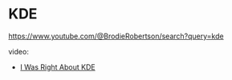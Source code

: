 # KDE
https://www.youtube.com/@BrodieRobertson/search?query=kde

video:
- [I Was Right About KDE](https://youtu.be/5vivHquoiAc)
